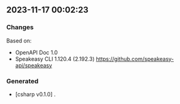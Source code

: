 

## 2023-11-17 00:02:23
### Changes
Based on:
- OpenAPI Doc 1.0 
- Speakeasy CLI 1.120.4 (2.192.3) https://github.com/speakeasy-api/speakeasy
### Generated
- [csharp v0.1.0] .